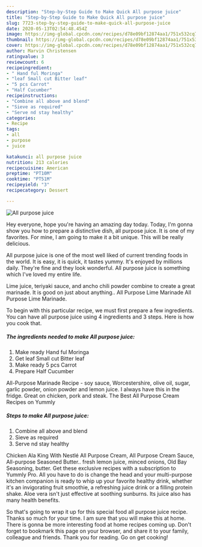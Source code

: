 ```yaml
---
description: "Step-by-Step Guide to Make Quick All purpose juice"
title: "Step-by-Step Guide to Make Quick All purpose juice"
slug: 7723-step-by-step-guide-to-make-quick-all-purpose-juice
date: 2020-05-13T02:54:48.454Z
image: https://img-global.cpcdn.com/recipes/d78e09bf12874aa1/751x532cq70/all-purpose-juice-recipe-main-photo.jpg
thumbnail: https://img-global.cpcdn.com/recipes/d78e09bf12874aa1/751x532cq70/all-purpose-juice-recipe-main-photo.jpg
cover: https://img-global.cpcdn.com/recipes/d78e09bf12874aa1/751x532cq70/all-purpose-juice-recipe-main-photo.jpg
author: Marvin Christensen
ratingvalue: 3
reviewcount: 6
recipeingredient:
- " Hand ful Moringa"
- "leaf Small cut Bitter leaf"
- "5 pcs Carrot"
- "Half Cucumber"
recipeinstructions:
- "Combine all above and blend"
- "Sieve as required"
- "Serve nd stay healthy"
categories:
- Recipe
tags:
- all
- purpose
- juice

katakunci: all purpose juice 
nutrition: 213 calories
recipecuisine: American
preptime: "PT10M"
cooktime: "PT51M"
recipeyield: "3"
recipecategory: Dessert

---
```



![All purpose juice](https://img-global.cpcdn.com/recipes/d78e09bf12874aa1/751x532cq70/all-purpose-juice-recipe-main-photo.jpg)

Hey everyone, hope you're having an amazing day today. Today, I'm gonna show you how to prepare a distinctive dish, all purpose juice. It is one of my favorites. For mine, I am going to make it a bit unique. This will be really delicious.

All purpose juice is one of the most well liked of current trending foods in the world. It is easy, it is quick, it tastes yummy. It's enjoyed by millions daily. They're fine and they look wonderful. All purpose juice is something which I've loved my entire life.

Lime juice, teriyaki sauce, and ancho chili powder combine to create a great marinade. It is good on just about anything.. All Purpose Lime Marinade All Purpose Lime Marinade.


To begin with this particular recipe, we must first prepare a few ingredients. You can have all purpose juice using 4 ingredients and 3 steps. Here is how you cook that.

<!--inarticleads1-->

##### The ingredients needed to make All purpose juice:

1. Make ready  Hand ful Moringa
1. Get leaf Small cut Bitter leaf
1. Make ready 5 pcs Carrot
1. Prepare Half Cucumber


All-Purpose Marinade Recipe - soy sauce, Worcestershire, olive oil, sugar, garlic powder, onion powder and lemon juice. I always have this in the fridge. Great on chicken, pork and steak. The Best All Purpose Cream Recipes on Yummly 

<!--inarticleads2-->

##### Steps to make All purpose juice:

1. Combine all above and blend
1. Sieve as required
1. Serve nd stay healthy


Chicken Ala King With Nestlé All Purpose Cream, All Purpose Cream Sauce, All-purpose Seasoned Butter.. fresh lemon juice, minced onions, Old Bay Seasoning, butter. Get these exclusive recipes with a subscription to Yummly Pro. All you have to do is change the head and your multi-purpose kitchen companion is ready to whip up your favorite healthy drink, whether it&#39;s an invigorating fruit smoothie, a refreshing juice drink or a filling protein shake. Aloe vera isn&#39;t just effective at soothing sunburns. Its juice also has many health benefits. 

So that's going to wrap it up for this special food all purpose juice recipe. Thanks so much for your time. I am sure that you will make this at home. There is gonna be more interesting food at home recipes coming up. Don't forget to bookmark this page on your browser, and share it to your family, colleague and friends. Thank you for reading. Go on get cooking!
